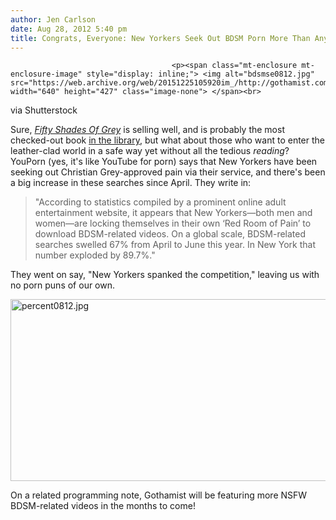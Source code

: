 ```yaml
---
author: Jen Carlson
date: Aug 28, 2012 5:40 pm
title: Congrats, Everyone: New Yorkers Seek Out BDSM Porn More Than Anyone Else In America
---
```


	
										<p><span class="mt-enclosure mt-enclosure-image" style="display: inline;"> <img alt="bdsmse0812.jpg" src="https://web.archive.org/web/20151225105920im_/http://gothamist.com/attachments/arts_jen/bdsmse0812.jpg" width="640" height="427" class="image-none"> </span><br>
<span class="photo_caption">via Shutterstock</span></p>

<p>Sure, <a href="https://web.archive.org/web/20151225105920/http://gothamist.com/tags/fiftyshadesofgrey"><em>Fifty Shades Of Grey</em></a> is selling well, and is probably the most checked-out book <a href="https://web.archive.org/web/20151225105920/http://gothamist.com/2012/05/22/nypl_2.php">in the library</a>, but what about those who want to enter the leather-clad world in a safe way yet without all the tedious <em>reading</em>? YouPorn (yes, it&apos;s like YouTube for porn) says that New Yorkers have been seeking out Christian Grey-approved pain via their service, and there&apos;s been a big increase in these searches since April. They write in: </p>

<blockquote>&quot;According to statistics compiled by a prominent online adult entertainment website, it appears that New Yorkers&#x2014;both men and women&#x2014;are locking themselves in their own &#x2018;Red Room of Pain&#x2019; to download BDSM-related videos. On a global scale, BDSM-related searches swelled 67% from April to June this year. In New York that number exploded by 89.7%.&quot;</blockquote>

<p>They went on say, &quot;New Yorkers spanked the competition,&quot; leaving us with no porn puns of our own.</p>

<p><span class="mt-enclosure mt-enclosure-image" style="display: inline;"> <img alt="percent0812.jpg" src="https://web.archive.org/web/20151225105920im_/http://gothamist.com/attachments/arts_jen/percent0812.jpg" width="640" height="291" class="image-none"> </span></p>

<p>On a related programming note, Gothamist will be featuring more NSFW BDSM-related videos in the months to come!</p>					
										
									
				